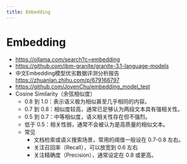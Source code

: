 ```yaml
---
title: Embedding
---
```


# Embedding


- https://ollama.com/search?c=embedding
- https://github.com/ibm-granite/granite-3.1-language-models
- 中文Embedding模型优劣数据评测分析报告 https://zhuanlan.zhihu.com/p/679166797
- https://github.com/JovenChu/embedding_model_test
- Cosine Similarity（余弦相似度）
  - 0.8 到 1.0：表示语义极为相似甚至几乎相同的内容。
  - 0.7 到 0.8：相似度较高，通常已足够认为两段文本具有强相关性。
  - 0.5 到 0.7：中等相似度，语义相关性存在但不强烈。
  - 低于 0.5：相关性弱，通常不会被认为是高质量的相似文本。
  - 常见
    - 文档检索或语义搜索场景，常用的阈值一般设在 0.7-0.8 左右。
    - 关注召回率（Recall），可以放宽到 0.6 左右
    - 关注精确度（Precision），通常设定在 0.8 或更高。

